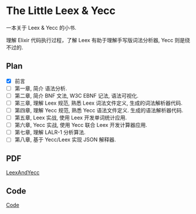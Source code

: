 # The Little Leex & Yecc

一本关于 Leex & Yecc 的小书.

理解 Elixir 代码执行过程，了解 Leex 有助于理解手写版词法分析器, Yecc 则是绕不过的.

## Plan

- [x] 前言
- [ ] 第一章, 简介 语法分析.
- [ ] 第二章, 简介 BNF 文法, W3C EBNF 记法, 语法可视化.
- [ ] 第三章, 理解 Leex 规范, 熟悉 Leex 词法文件定义, 生成的词法解析器代码.
- [ ] 第四章, 理解 Yecc 规范, 熟悉 Yecc 语法文件定义. 生成的语法解析器代码.
- [ ] 第五章, Leex 实战, 使用 Leex 开发单词统计应用.
- [ ] 第六章, Yecc 实战, 使用 Yecc 联合 Leex 开发计算器应用.
- [ ] 第七章, 理解 LALR-1 分析算法.
- [ ] 第八章, 基于 Yecc/Leex 实现 JSON 解释器.

## PDF

[LeexAndYecc](https://github.com/zhenyuanlau/leex-yecc-book/blob/main/LeexAndYecc.pdf)

## Code

[Code](https://github.com/zhenyuanlau/leex-yecc-book/tree/main/code)
